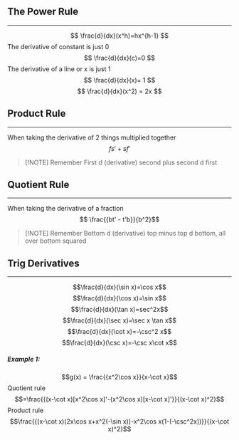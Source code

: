 ## The Power Rule
---
$$
\frac{d}{dx}(x^h)=hx^{h-1}
$$
The derivative of constant is just 0
$$
\frac{d}{dx}(c)=0
$$
The derivative of a line or x is just 1
$$
\frac{d}{dx}(x)= 1
$$
$$
\frac{d}{dx}(x^2) = 2x
$$

## Product Rule
---
When taking the derivative of 2 things multiplied together
$$fs'+ sf'$$
> [!NOTE] Remember
> First d (derivative) second plus second d first
## Quotient Rule
---
When taking the derivative of a fraction
$$ \frac{{bt' - t'b}}{b^2}$$
>[!NOTE] Remember
> Bottom d (derivative) top minus top d bottom, all over bottom squared
## Trig Derivatives
---
$$\frac{d}{dx}(\sin x)=\cos x$$
$$\frac{d}{dx}(\cos x)=\sin x$$
$$\frac{d}{dx}(\tan x)=sec^2x$$
$$\frac{d}{dx}(\sec x)=\sec x \tan x$$
$$\frac{d}{dx}(\cot x)=-\csc^2 x$$
$$\frac{d}{dx}(\csc x)=-\csc x\cot x$$
##### Example 1:
$$g(x) = \frac{{x^2\cos x}}{x-\cot x}$$
Quotient rule
$$=\frac{{(x-\cot x)[x^2\cos x]'-(x^2\cos x)[x-\cot x]'}}{(x-\cot x)^2}$$
Product rule
$$\frac{{(x-\cot x)(2x\cos x+x^2(-\sin x))-x^2\cos x(1-(-\csc^2x))}}{(x-\cot x)^2}$$
